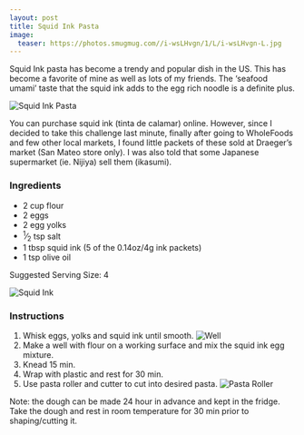 ```yaml
---
layout: post
title: Squid Ink Pasta
image:
  teaser: https://photos.smugmug.com//i-wsLHvgn/1/L/i-wsLHvgn-L.jpg
---
```


Squid Ink pasta has become a trendy and popular dish in the US. This has become a favorite of mine as well as lots of my friends. The ‘seafood umami’ taste that the squid ink adds to the egg rich noodle is a definite plus.


![Squid Ink Pasta][1]

You can purchase squid ink (tinta de calamar) online. However, since I decided to take this challenge last minute, finally after going to WholeFoods and few other local markets, I found little packets of these sold at Draeger’s market (San Mateo store only). I was also told that some Japanese supermarket (ie. Nijiya) sell them (ikasumi).

### Ingredients
- 2 cup flour
- 2 eggs
- 2 egg yolks
- <sup>1</sup>&frasl;<sub>2</sub> tsp salt
- 1 tbsp squid ink (5 of the 0.14oz/4g ink packets)
- 1 tsp olive oil

Suggested Serving Size: 4

![Squid Ink][2]

### Instructions
1. Whisk eggs, yolks and squid ink until smooth.
![Well][3]
1. Make a well with flour on a working surface and mix the squid ink egg mixture.
1. Knead 15 min.
1. Wrap with plastic and rest for 30 min.
1. Use pasta roller and cutter to cut into desired pasta.
![Pasta Roller][4]

Note: the dough can be made 24 hour in advance and kept in the fridge. Take the dough and rest in room temperature for 30 min prior to shaping/cutting it.

[1]: https://media.tumblr.com/38a5d77de2268a5cafafdf508f94fdf4/tumblr_inline_nbaenzaDXU1sn7z7o.jpg
[2]: https://media.tumblr.com/b7bed824c0c64ac689ffab2293208560/tumblr_inline_nbaf93IlAO1sn7z7o.jpg
[3]: https://media.tumblr.com/fe24a3c0842958e6a66050ff4cc8342a/tumblr_inline_nbaf8ig9QH1sn7z7o.jpg
[4]: https://media.tumblr.com/9ce207dffd7f74a31d1d36cdabf01076/tumblr_inline_nbafb5pcxO1sn7z7o.jpg
